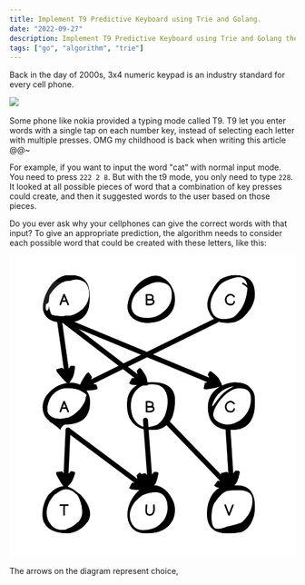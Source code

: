```yaml
---
title: Implement T9 Predictive Keyboard using Trie and Golang.
date: "2022-09-27"
description: Implement T9 Predictive Keyboard using Trie and Golang the simple way.
tags: ["go", "algorithm", "trie"]
---
```



Back in the day of 2000s, 3x4 numeric keypad is an industry standard for every cell phone. 

![](https://assets.leetcode.com/uploads/2022/03/15/1200px-telephone-keypad2svg.png)


Some phone like nokia provided a typing mode called T9. T9 let you enter words with a single tap on each number key, instead of selecting each letter with multiple presses. OMG my childhood is back when writing this article @@~

For example, if you want to input the word "cat" with normal input mode. You need to press `222 2 8`.
But with the t9 mode, you only need to type `228`. It looked at all possible pieces of word that a combination of key presses could create, and then it suggested words to the user based on those pieces.

Do you ever ask why your cellphones can give the correct words with that input? 
To give an appropriate prediction, the algorithm needs to consider each possible word that could be created with these letters, like this:

![diagram1](./diagram1.png)

The arrows on the diagram represent choice, 
